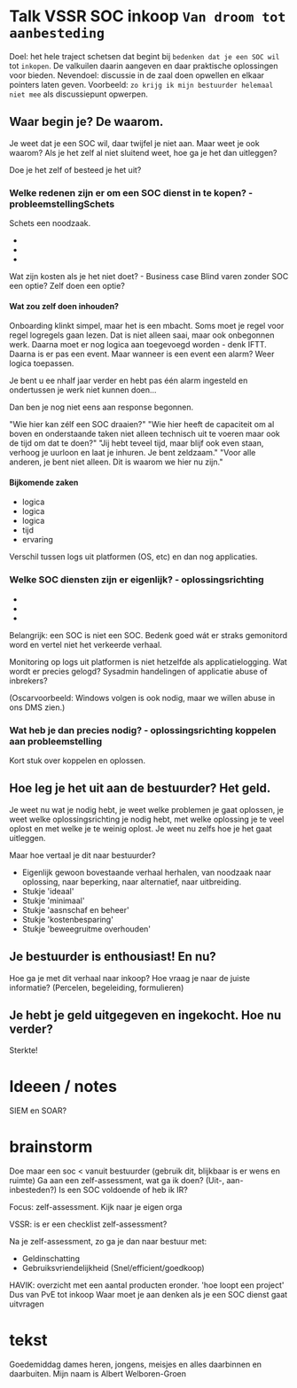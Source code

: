 # Talk VSSR SOC inkoop `Van droom tot aanbesteding`

Doel: het hele traject schetsen dat begint bij `bedenken dat je een SOC wil` tot `inkopen`. De valkuilen daarin aangeven en daar praktische oplossingen voor bieden.
Nevendoel: discussie in de zaal doen opwellen en elkaar pointers laten geven. Voorbeeld: `zo krijg ik mijn bestuurder helemaal niet mee` als discussiepunt opwerpen.

## Waar begin je? De waarom.

Je weet dat je een SOC wil, daar twijfel je niet aan.
Maar weet je ook waarom? Als je het zelf al niet sluitend weet, hoe ga je het dan uitleggen?

Doe je het zelf of besteed je het uit?

### Welke redenen zijn er om een SOC dienst in te kopen? - probleemstellingSchets

Schets een noodzaak.

- 
- 
- 

Wat zijn kosten als je het niet doet? - Business case
Blind varen zonder SOC een optie?
Zelf doen een optie? 

#### Wat zou zelf doen inhouden?
Onboarding klinkt simpel, maar het is een mbacht. Soms moet je regel voor regel logregels gaan lezen. Dat is niet alleen saai, maar ook onbegonnen werk.
Daarna moet er nog logica aan toegevoegd worden - denk IFTT. 
Daarna is er pas een event.
Maar wanneer is een event een alarm? Weer logica toepassen.

Je bent u ee nhalf jaar verder en hebt pas één alarm ingesteld en ondertussen je werk niet kunnen doen...

Dan ben je nog niet eens aan response begonnen.

"Wie hier kan zélf een SOC draaien?"
"Wie hier heeft de capaciteit om al boven en onderstaande taken niet alleen technisch uit te voeren maar ook de tijd om dat te doen?"
"Jij hebt teveel tijd, maar blijf ook even staan, verhoog je uurloon en laat je inhuren. Je bent zeldzaam."
"Voor alle anderen, je bent niet alleen. Dit is waarom we hier nu zijn."

#### Bijkomende zaken

- logica
- logica
- logica
- tijd
- ervaring

Verschil tussen logs uit platformen (OS, etc) en dan nog applicaties.

### Welke SOC diensten zijn er eigenlijk? - oplossingsrichting

-
-
-

Belangrijk: een SOC is niet een SOC.
Bedenk goed wát er straks gemonitord word en vertel niet het verkeerde verhaal.

Monitoring op logs uit platformen is niet hetzelfde als applicatielogging. Wat wordt er precies gelogd? Sysadmin handelingen of applicatie abuse of inbrekers?

(Oscarvoorbeeld: Windows volgen is ook nodig, maar we willen abuse in ons DMS zien.)

### Wat heb je dan precies nodig? - oplossingsrichting koppelen aan probleemstelling

Kort stuk over koppelen en oplossen.

## Hoe leg je het uit aan de bestuurder? Het geld.

Je weet nu wat je nodig hebt, je weet welke problemen je gaat oplossen, je weet welke oplossingsrichting je nodig hebt, met welke oplossing je te veel oplost en met welke je te weinig oplost. 
Je weet nu zelfs hoe je het gaat uitleggen.

Maar hoe vertaal je dit naar bestuurder? 

- Eigenlijk gewoon bovestaande verhaal herhalen, van noodzaak naar oplossing, naar beperking, naar alternatief, naar uitbreiding.
- Stukje 'ideaal'
- Stukje 'minimaal'
- Stukje 'aasnschaf en beheer'
- Stukje 'kostenbesparing'
- Stukje 'beweegruitme overhouden'

## Je bestuurder is enthousiast! En nu?

Hoe ga je met dit verhaal naar inkoop? 
Hoe vraag je naar de juiste informatie? (Percelen, begeleiding, formulieren)

## Je hebt je geld uitgegeven en ingekocht. Hoe nu verder?

Sterkte! 




# Ideeen / notes

SIEM en SOAR? 


# brainstorm

Doe maar een soc < vanuit bestuurder (gebruik dit, blijkbaar is er wens en ruimte)
Ga aan een zelf-assessment, wat ga ik doen? (Uit-, aan- inbesteden?)
Is een SOC voldoende of heb ik IR?

Focus: zelf-assessment.
Kijk naar je eigen orga

VSSR: is er een checklist zelf-assessment?

Na je zelf-assessment, zo ga je dan naar bestuur met:
- Geldinschatting
- Gebruiksvriendelijkheid
(Snel/efficient/goedkoop)

HAVIK: overzicht met een aantal producten eronder. 
'hoe loopt een project' 
Dus van PvE tot inkoop
Waar moet je aan denken als je een SOC dienst gaat uitvragen

# tekst

Goedemiddag dames heren, jongens, meisjes en alles daarbinnen en daarbuiten.
Mijn naam is Albert Welboren-Groen


